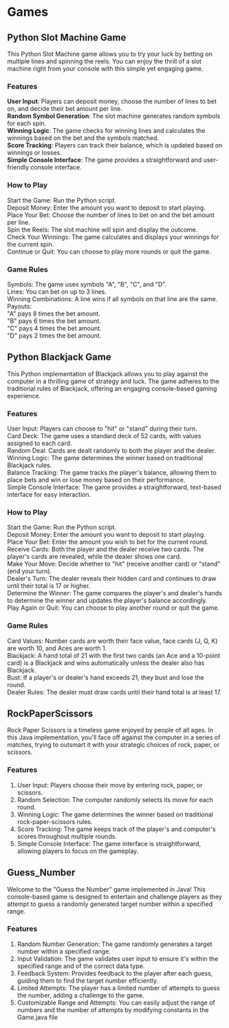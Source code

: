 # Games

## Python Slot Machine Game
This Python Slot Machine game allows you to try your luck by betting on multiple lines and spinning the reels. You can enjoy the thrill of a slot machine right from your console with this simple yet engaging game.

### Features
__User Input__:
Players can deposit money, choose the number of lines to bet on, and decide their bet amount per line.<br>
__Random Symbol Generation__:
The slot machine generates random symbols for each spin.<br>
__Winning Logic__:
The game checks for winning lines and calculates the winnings based on the bet and the symbols matched.<br>
__Score Tracking__:
Players can track their balance, which is updated based on winnings or losses.<br>
__Simple Console Interface__:
The game provides a straightforward and user-friendly console interface.<br>

### How to Play
Start the Game: Run the Python script.<br>
Deposit Money: Enter the amount you want to deposit to start playing.<br>
Place Your Bet: Choose the number of lines to bet on and the bet amount per line.<br>
Spin the Reels: The slot machine will spin and display the outcome.<br>
Check Your Winnings: The game calculates and displays your winnings for the current spin.<br>
Continue or Quit: You can choose to play more rounds or quit the game.<br>

### Game Rules
Symbols: The game uses symbols "A", "B", "C", and "D".<br>
Lines: You can bet on up to 3 lines.<br>
Winning Combinations: A line wins if all symbols on that line are the same.<br>
Payouts:<br>
"A" pays 8 times the bet amount.<br>
"B" pays 6 times the bet amount.<br>
"C" pays 4 times the bet amount.<br>
"D" pays 2 times the bet amount.<br>


## Python Blackjack Game
This Python implementation of Blackjack allows you to play against the computer in a thrilling game of strategy and luck. The game adheres to the traditional rules of Blackjack, offering an engaging console-based gaming experience.

### Features
User Input: Players can choose to "hit" or "stand" during their turn.<br>
Card Deck: The game uses a standard deck of 52 cards, with values assigned to each card.<br>
Random Deal: Cards are dealt randomly to both the player and the dealer.<br>
Winning Logic: The game determines the winner based on traditional Blackjack rules.<br>
Balance Tracking: The game tracks the player's balance, allowing them to place bets and win or lose money based on their performance.<br>
Simple Console Interface: The game provides a straightforward, text-based interface for easy interaction.<br>

### How to Play
Start the Game: Run the Python script.<br>
Deposit Money: Enter the amount you want to deposit to start playing.<br>
Place Your Bet: Enter the amount you wish to bet for the current round.<br>
Receive Cards: Both the player and the dealer receive two cards. The player's cards are revealed, while the dealer shows one card.<br>
Make Your Move: Decide whether to "hit" (receive another card) or "stand" (end your turn).<br>
Dealer's Turn: The dealer reveals their hidden card and continues to draw until their total is 17 or higher.<br>
Determine the Winner: The game compares the player's and dealer's hands to determine the winner and updates the player's balance accordingly.<br>
Play Again or Quit: You can choose to play another round or quit the game.<br>

### Game Rules
Card Values: Number cards are worth their face value, face cards (J, Q, K) are worth 10, and Aces are worth 1.<br>
Blackjack: A hand total of 21 with the first two cards (an Ace and a 10-point card) is a Blackjack and wins automatically unless the dealer also has Blackjack.<br>
Bust: If a player's or dealer's hand exceeds 21, they bust and lose the round.<br>
Dealer Rules: The dealer must draw cards until their hand total is at least 17.<br>

## RockPaperScissors

Rock Paper Scissors is a timeless game enjoyed by people of all ages. In this Java implementation, you'll face off against the computer in a series of matches, trying to outsmart it with your strategic choices of rock, paper, or scissors.

### Features
1. User Input: Players choose their move by entering rock, paper, or scissors.
2. Random Selection: The computer randomly selects its move for each round.
3. Winning Logic: The game determines the winner based on traditional rock-paper-scissors rules.
4. Score Tracking: The game keeps track of the player's and computer's scores throughout multiple rounds.
5. Simple Console Interface: The game interface is straightforward, allowing players to focus on the gameplay.

## Guess_Number

Welcome to the "Guess the Number" game implemented in Java! This console-based game is designed to entertain and challenge players as they attempt to guess a randomly generated target number within a specified range.

### Features
1. Random Number Generation: The game randomly generates a target number within a specified range.
2. Input Validation: The game validates user input to ensure it's within the specified range and of the correct data type.
3. Feedback System: Provides feedback to the player after each guess, guiding them to find the target number efficiently.
4. Limited Attempts: The player has a limited number of attempts to guess the number, adding a challenge to the game.
5. Customizable Range and Attempts: You can easily adjust the range of numbers and the number of attempts by modifying constants in the Game.java file
